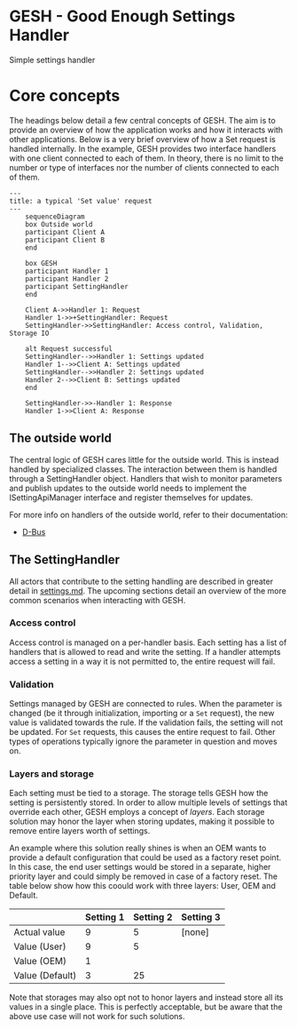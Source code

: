 # GESH - Good Enough Settings Handler

Simple settings handler

# Core concepts
The headings below detail a few central concepts of GESH. The aim is to provide
an overview of how the application works and how it interacts with other
applications. Below is a very brief overview of how a Set request is handled
internally. In the example, GESH provides two interface handlers with one
client connected to each of them. In theory, there is no limit to the number
or type of interfaces nor the number of clients connected to each of them.

```mermaid
---
title: a typical 'Set value' request
---
    sequenceDiagram
    box Outside world
    participant Client A
    participant Client B
    end

    box GESH
    participant Handler 1
    participant Handler 2
    participant SettingHandler
    end

    Client A->>Handler 1: Request
    Handler 1->>+SettingHandler: Request
    SettingHandler->>SettingHandler: Access control, Validation, Storage IO

    alt Request successful
    SettingHandler-->>Handler 1: Settings updated
    Handler 1-->>Client A: Settings updated
    SettingHandler-->>Handler 2: Settings updated
    Handler 2-->>Client B: Settings updated
    end

    SettingHandler->>-Handler 1: Response
    Handler 1->>Client A: Response
```

## The outside world
The central logic of GESH cares little for the outside world. This is instead
handled by specialized classes. The interaction between them is handled through
a SettingHandler object. Handlers that wish to monitor parameters and publish
updates to the outside world needs to implement the ISettingApiManager
interface and register themselves for updates.

For more info on handlers of the outside world, refer to their documentation:
- [D-Bus](src/dbus/dbus.md)

## The SettingHandler
All actors that contribute to the setting handling are described in greater
detail in [settings.md](src/setting/setting.md). The upcoming sections detail
an overview of the more common scenarios when interacting with GESH.

### Access control
Access control is managed on a per-handler basis. Each setting has a list of
handlers that is allowed to read and write the setting. If a handler attempts
access a setting in a way it is not permitted to, the entire request will fail.

### Validation
Settings managed by GESH are connected to rules. When the parameter is changed
(be it through initialization, importing or a `Set` request), the new value is
validated towards the rule. If the validation fails, the setting will not be
updated. For `Set` requests, this causes the entire request to fail. Other
types of operations typically ignore the parameter in question and moves on.

### Layers and storage
Each setting must be tied to a storage. The storage tells GESH how the setting
is persistently stored. In order to allow multiple levels of settings that
override each other, GESH employs a concept of _layers_. Each storage solution
may honor the layer when storing updates, making it possible to remove entire
layers worth of settings.

An example where this solution really shines is when an OEM wants to provide a
default configuration that could be used as a factory reset point. In this
case, the end user settings would be stored in a separate, higher priority
layer and could simply be removed in case of a factory reset. The table below
show how this coould work with three layers: User, OEM and Default.

|                 | Setting 1 | Setting 2 | Setting 3 |
| --------------- | --------- | --------- | --------- |
| Actual value    | 9         | 5         | [none]    |
| Value (User)    | 9         | 5         |           |
| Value (OEM)     | 1         |           |           |
| Value (Default) | 3         | 25        |           |

Note that storages may also opt not to honor layers and instead store all its
values in a single place. This is perfectly acceptable, but be aware that the
above use case will not work for such solutions.


